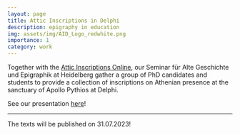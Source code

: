 ```yaml
---
layout: page
title: Attic Inscriptions in Delphi
description: epigraphy in education
img: assets/img/AID_Logo_redwhite.png
importance: 1
category: work
---
```


Together with the [Attic Inscriptions Online](https://www.atticinscriptions.com), our Seminar für Alte Geschichte und Epigraphik at Heidelberg gather a group of PhD candidates and students to provide a collection of inscriptions on Athenian presence at the sanctuary of Apollo Pythios at Delphi.

See our presentation [here](https://www.uni-heidelberg.de/fakultaeten/philosophie/zaw/sag/sag_aid_en.html)!

---
The texts will be published on 31.07.2023!
